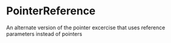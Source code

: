 # PointerReference
An alternate version of the pointer excercise that uses reference parameters instead 
of pointers
